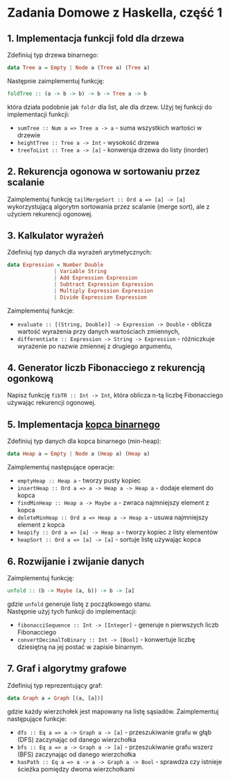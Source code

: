 # Zadania Domowe z Haskella, część 1

## 1. Implementacja funkcji fold dla drzewa
Zdefiniuj typ drzewa binarnego:
```haskell
data Tree a = Empty | Node a (Tree a) (Tree a)
```
Następnie zaimplementuj funkcję:
```haskell
foldTree :: (a -> b -> b) -> b -> Tree a -> b
```
która działa podobnie jak `foldr` dla list, ale dla drzew. Użyj tej funkcji do implementacji funkcji:
- `sumTree :: Num a => Tree a -> a` - suma wszystkich wartości w drzewie
- `heightTree :: Tree a -> Int` - wysokość drzewa
- `treeToList :: Tree a -> [a]` - konwersja drzewa do listy (inorder)

## 2. Rekurencja ogonowa w sortowaniu przez scalanie
Zaimplementuj funkcję `tailMergeSort :: Ord a => [a] -> [a]` wykorzystującą algorytm sortowania przez 
scalanie (merge sort), ale z użyciem rekurencji ogonowej. 

## 3. Kalkulator wyrażeń
Zdefiniuj typ danych dla wyrażeń arytmetycznych:
```haskell
data Expression = Number Double 
               | Variable String 
               | Add Expression Expression 
               | Subtract Expression Expression 
               | Multiply Expression Expression 
               | Divide Expression Expression
```
Zaimplementuj funkcje:
- `evaluate :: [(String, Double)] -> Expression -> Double` - oblicza wartość wyrażenia przy danych wartościach zmiennych,
- `differentiate :: Expression -> String -> Expression` - różniczkuje wyrażenie po nazwie zmiennej z drugiego argumentu, 

## 4. Generator liczb Fibonacciego z rekurencją ogonkową
Napisz funkcję `fibTR :: Int -> Int`, która oblicza n-tą liczbę Fibonacciego używając rekurencji ogonowej. 


## 5. Implementacja [kopca binarnego](https://en.wikipedia.org/wiki/Binary_heap)
Zdefiniuj typ danych dla kopca binarnego (min-heap):
```haskell
data Heap a = Empty | Node a (Heap a) (Heap a)
```
Zaimplementuj następujące operacje:
- `emptyHeap :: Heap a` - tworzy pusty kopiec
- `insertHeap :: Ord a => a -> Heap a -> Heap a` - dodaje element do kopca
- `findMinHeap :: Heap a -> Maybe a` - zwraca najmniejszy element z kopca
- `deleteMinHeap :: Ord a => Heap a -> Heap a` - usuwa najmniejszy element z kopca
- `heapify :: Ord a => [a] -> Heap a` - tworzy kopiec z listy elementów
- `heapSort :: Ord a => [a] -> [a]` - sortuje listę używając kopca

## 6. Rozwijanie i zwijanie danych
Zaimplementuj funkcję:
```haskell
unfold :: (b -> Maybe (a, b)) -> b -> [a]
```
gdzie `unfold` generuje listę z początkowego stanu.  
Następnie użyj tych funkcji do implementacji:
- `fibonacciSequence :: Int -> [Integer]` - generuje n pierwszych liczb Fibonacciego
- `convertDecimalToBinary :: Int -> [Bool]` - konwertuje liczbę dziesiętną na jej postać w zapisie binarnym.


## 7. Graf i algorytmy grafowe
Zdefiniuj typ reprezentujący graf:
```haskell
data Graph a = Graph [(a, [a])]
```
gdzie każdy wierzchołek jest mapowany na listę sąsiadów. Zaimplementuj następujące funkcje:
- `dfs :: Eq a => a -> Graph a -> [a]` - przeszukiwanie grafu w głąb (DFS) zaczynając od danego wierzchołka
- `bfs :: Eq a => a -> Graph a -> [a]` - przeszukiwanie grafu wszerz (BFS) zaczynając od danego wierzchołka
- `hasPath :: Eq a => a -> a -> Graph a -> Bool` - sprawdza czy istnieje ścieżka pomiędzy dwoma wierzchołkami
